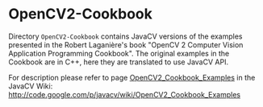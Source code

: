 OpenCV2-Cookbook
================

Directory `OpenCV2-Cookbook` contains JavaCV versions of the examples presented in the Robert Laganière's book
"OpenCV 2 Computer Vision Application Programming Cookbook".
The original examples in the Cookbook are in C++, here they are translated to use JavaCV API.

For description please refer to page
[OpenCV2_Cookbook_Examples](http://code.google.com/p/javacv/wiki/OpenCV2_Cookbook_Examples) in the JavaCV Wiki:
http://code.google.com/p/javacv/wiki/OpenCV2_Cookbook_Examples


